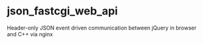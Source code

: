 # json_fastcgi_web_api
Header-only JSON event driven communication between jQuery in browser and C++ via nginx
